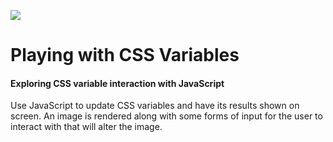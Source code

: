 ![](https://i.ytimg.com/vi/AHLNzv13c2I/maxresdefault.jpg) 
# Playing with CSS Variables

#### Exploring CSS variable interaction with JavaScript

Use JavaScript to update CSS variables and have its results shown on screen.
An image is rendered along with some forms of input for the user to interact with that will alter the image.